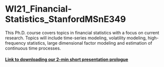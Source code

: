 # WI21_Financial-Statistics_StanfordMSnE349
This Ph.D. course covers topics in financial statistics with a focus on current research. Topics will include time-series modeling, volatility modeling, high-frequency statistics, large dimensional factor modeling and estimation of continuous time processes. 

#### [Link to downloading our 2-min short presentation prologue](https://github.com/chkao831/WI21_Financial-Statistics_StanfordMSnE349/blob/main/MSnE349_FinalPresentation_Group3_Prologue.mp4)
